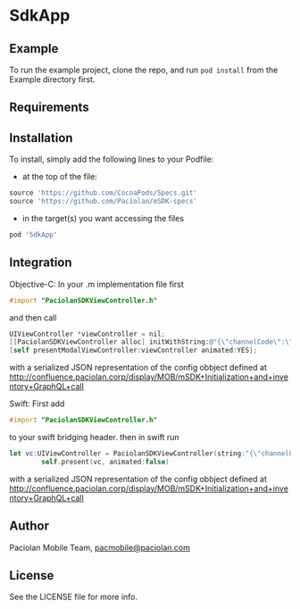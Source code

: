 # SdkApp

## Example

To run the example project, clone the repo, and run `pod install` from the Example directory first.

## Requirements

## Installation

To install, simply add the following lines to your Podfile:

- at the top of the file:

```ruby
source 'https://github.com/CocoaPods/Specs.git'
source 'https://github.com/Paciolan/mSDK-specs'
```

- in the target(s) you want accessing the files

```ruby
pod 'SdkApp'
```

## Integration

Objective-C:
In your .m implementation file first
```objective-c
#import "PaciolanSDKViewController.h"
```
and then call 
```objective-c
UIViewController *viewController = nil;
[[PaciolanSDKViewController alloc] initWithString:@"{\"channelCode\":\"pac-sdk\",\"sdkKey\":\"test1\",\"applicationId\":\"com.paciolan.sdk\",\"uiOptions\":{\"accentColor\":\"#980A0E\",\"contactURL\":\"https://google.com\",\"privacyURL\":\"https://myaccount.google.com/privacycheckup\",\"tosURL\":\"https://termsfeed.com/blog/examples-user-agreements/\"},\"organizationId\":431,\"distributorCode\":\"IOWA\",\"route\":{\"name\":\"bestAvailableTicketPurchase\",\"params\":{\"policyCode\":\"PACSDK\",\"seasonCode\":\"FBE\",\"itemCode\":\"F07\"},\"uiOptions\":{\"itemImage\":\"https://images.unsplash.com/photo-1533923156502-be31530547c4?ixlib=rb-1.2.1&ixid=eyJhcHBfaWQiOjEyMDd9&w=1000&q=80\",\"accessibleSeatingUrl\":\"https://google.com\",\"ticketTierImage\":\"http://www.iowaeventscenter.com/assets/img/Monster-Jam-2019_Seating-Chart-0b0e12b167.jpg\",\"ticketTierImages\":[{\"priceLevelId\":10,\"url\":\"http://www.iowaeventscenter.com/assets/img/HarlemGlobertrotters-Seating-Chart-new-01-9bf76e8a9d.jpg\"},{\"priceLevelId\":2,\"url\":\"http://www.iowaeventscenter.com/assets/img/Weezer_seating-chart-394eccd03e.jpg\"},{\"priceLevelId\":3,\"url\":\"http://www.iowaeventscenter.com/assets/img/HG-WFA19-9bf76e8a9d.jpg\"}]}},\"debug\":false,\"demo\":false}"];
[self presentModalViewController:viewController animated:YES];
```
 with a serialized JSON representation of the config obbject defined at http://confluence.paciolan.corp/display/MOB/mSDK+Initialization+and+inventory+GraphQL+call

Swift: 
First add 
```objective-c
#import "PaciolanSDKViewController.h"
``` 
to your swift bridging header.
then in swift run 
```swift
let vc:UIViewController = PaciolanSDKViewController(string:"{\"channelCode\":\"pac-sdk\",\"sdkKey\":\"test1\",\"applicationId\":\"com.paciolan.sdk\",\"uiOptions\":{\"accentColor\":\"#003366\",\"contactURL\":\"https://google.com\",\"privacyURL\":\"https://myaccount.google.com/privacycheckup\",\"tosURL\":\"https://termsfeed.com/blog/examples-user-agreements/\"},\"organizationId\":431,\"distributorCode\":\"IOWA\",\"route\":{\"name\":\"bestAvailableTicketPurchase\",\"params\":{\"policyCode\":\"PACSDK\",\"seasonCode\":\"FBE\",\"itemCode\":\"F07\"},\"uiOptions\":{\"itemImage\":\"https://images.unsplash.com/photo-1533923156502-be31530547c4?ixlib=rb-1.2.1&ixid=eyJhcHBfaWQiOjEyMDd9&w=1000&q=80\",\"accessibleSeatingUrl\":\"https://google.com\",\"ticketTierImage\":\"http://www.iowaeventscenter.com/assets/img/Monster-Jam-2019_Seating-Chart-0b0e12b167.jpg\",\"ticketTierImages\":[{\"priceLevelId\":10,\"url\":\"http://www.iowaeventscenter.com/assets/img/HarlemGlobertrotters-Seating-Chart-new-01-9bf76e8a9d.jpg\"},{\"priceLevelId\":2,\"url\":\"http://www.iowaeventscenter.com/assets/img/Weezer_seating-chart-394eccd03e.jpg\"},{\"priceLevelId\":3,\"url\":\"http://www.iowaeventscenter.com/assets/img/HG-WFA19-9bf76e8a9d.jpg\"}]}},\"debug\":false,\"demo\":false}")
        self.present(vc, animated:false)

```
with a serialized JSON representation of the config obbject defined at http://confluence.paciolan.corp/display/MOB/mSDK+Initialization+and+inventory+GraphQL+call


## Author

Paciolan Mobile Team, pacmobile@paciolan.com

## License

See the LICENSE file for more info.
